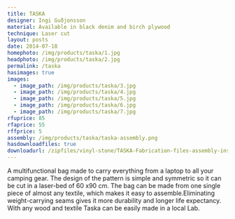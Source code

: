 ```yaml
---
title: TASKA
designer: Ingi Guðjonsson
material: Available in black denim and birch plywood
technique: Laser cut
layout: posts
date: 2014-07-18
homephoto: /img/products/taska/1.jpg
headphoto: /img/products/taska/2.jpg
permalink: /taska
hasimages: true
images:  
  - image_path: /img/products/taska/3.jpg
  - image_path: /img/products/taska/4.jpg
  - image_path: /img/products/taska/5.jpg
  - image_path: /img/products/taska/6.jpg  
  - image_path: /img/products/taska/7.jpg    
rfuprice: 85
rfaprice: 55
rffprice: 5
assembly: /img/products/taska/taska-assembly.png 
hasdownloadfiles: true
downloadurl: /zipfiles/vinyl-stone/TASKA-Fabrication-files-assembly-instruction.zip
---
```


A multifunctional bag made to carry everything from a laptop to all your camping gear. The design of the pattern is simple and symmetric so it can be cut in a laser-bed of 60 x90 cm. The bag can be made from one single piece of almost any textile, which makes it easy to assemble.Eliminating weight-carrying seams gives it more durability and longer life expectancy. With any wood and textile Taska can be easily made in a local Lab.
